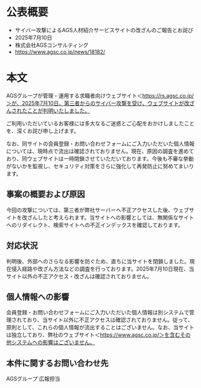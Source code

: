 # 公表概要
- サイバー攻撃によるAGS人材紹介サービスサイトの改ざんのご報告とお詫び
- 2025年7月10日
- 株式会社AGSコンサルティング
- https://www.agsc.co.jp/news/18182/

# 本文
AGSグループが管理・運用する求職者向けウェブサイト＜https://rs.agsc.co.jp/＞が、2025年7月10日、第三者からのサイバー攻撃を受け、ウェブサイトが改ざんされたことが判明いたしました。

ご利用いただいているお客様には多大なるご迷惑とご心配をおかけしましたことを、深くお詫び申し上げます。

なお、同サイトの会員登録・お問い合わせフォームにご入力いただいた個人情報については、現時点で流出は確認されておりません。現在、原因の調査を進めており、同ウェブサイトは一時閉鎖させていただいております。今後も不審な挙動がないかを監視し、セキュリティ対策をさらに強化して再発防止に努めてまいります。

## 事案の概要および原因
今回の攻撃については、第三者が弊社サーバーへ不正アクセスした後、ウェブサイトを改ざんしたと考えられます。当サイトへの影響としては、無関係なサイトへのリダイレクト、検索サイトへの不正インデックスを確認しております。

## 対応状況
判明後、外部へのさらなる影響を防ぐため、直ちに当サイトを閉鎖しました。現在侵入経路や改ざん方法などの調査を行っております。2025年7月10日現在、当サイト以外の不正アクセス・改ざんは確認されておりません。

## 個人情報への影響
会員登録・お問い合わせフォームにご入力いただいた個人情報は別システムで管理されており、当サイト以外に不正アクセスは確認されておりません。従って、原則として、これらの個人情報が流出することはございません。なお、当サイトは独立しており、弊社のウェブサイト＜https://www.agsc.co.jp/＞を含むその他システムへの影響はございません。

## 本件に関するお問い合わせ先
AGSグループ 広報担当
